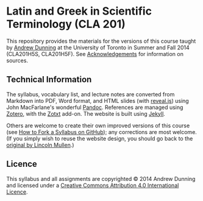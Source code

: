 # Latin and Greek in Scientific Terminology (CLA 201)

This repository provides the materials for the versions of this course taught by [Andrew Dunning](http://individual.utoronto.ca/dunning/) at the University of Toronto in Summer and Fall 2014 (CLA201H5S, CLA201H5F). See [Acknowledgements](http://adunning.github.io/latin-greek-scientific-terminology/acknowledgements/) for information on sources.

## Technical Information

The syllabus, vocabulary list, and lecture notes are converted from Markdown into PDF, Word format, and HTML slides (with [reveal.js](http://lab.hakim.se/reveal-js/)) using John MacFarlane's wonderful [Pandoc](http://johnmacfarlane.net/pandoc/). References are managed using [Zotero](https://www.zotero.org), with the [Zotxt](https://bitbucket.org/egh/zotxt) add-on. The website is built using [Jekyll](http://jekyllrb.com).

Others are welcome to create their own improved versions of this course (see [How to Fork a Syllabus on GitHub](http://chronicle.com/blogs/profhacker/how-to-fork-a-syllabus-on-github/39447)); any corrections are most welcome. (If you simply wish to reuse the website design, you should go back to the [original by Lincoln Mullen](https://github.com/lmullen/clio3-syllabus).)

## Licence

This syllabus and all assignments are copyrighted © 2014 Andrew Dunning and licensed under a [Creative Commons Attribution 4.0 International Licence](https://creativecommons.org/licenses/by/4.0/).
